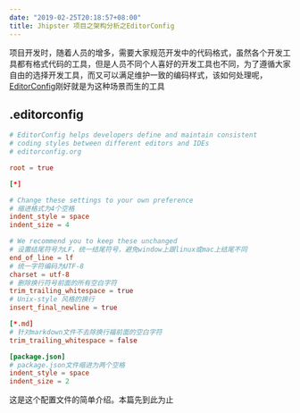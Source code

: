```yaml
---
date: "2019-02-25T20:18:57+08:00"
title: Jhipster 项目之架构分析之EditorConfig
---
```


项目开发时，随着人员的增多，需要大家规范开发中的代码格式，虽然各个开发工具都有格式代码的工具，但是人员不同个人喜好的开发工具也不同，为了遵循大家自由的选择开发工具，而又可以满足维护一致的编码样式，该如何处理呢，
[EditorConfig](https://github.com/editorconfig/editorconfig)刚好就是为这种场景而生的工具

## .editorconfig

```toml
# EditorConfig helps developers define and maintain consistent
# coding styles between different editors and IDEs
# editorconfig.org

root = true

[*]

# Change these settings to your own preference
# 缩进格式为4个空格
indent_style = space
indent_size = 4

# We recommend you to keep these unchanged
# 设置结尾符号为LF，统一结尾符号，避免window上跟linux或mac上结尾不同
end_of_line = lf
# 统一字符编码为UTF-8
charset = utf-8
# 删除换行符号前面的所有空白字符
trim_trailing_whitespace = true
# Unix-style 风格的换行
insert_final_newline = true

[*.md]
# 针对markdown文件不去除换行福前面的空白字符
trim_trailing_whitespace = false

[package.json]
# package.json文件缩进为两个空格
indent_style = space
indent_size = 2

```

这是这个配置文件的简单介绍。本篇先到此为止
